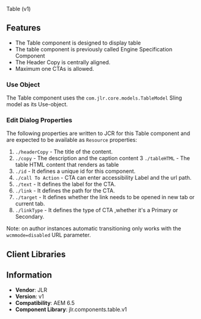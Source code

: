 
Table (v1)

## Features

* The Table component is designed to display table
* The table component is previously called Engine Specification Component
* The Header Copy is centrally aligned.
* Maximum one CTAs is allowed.

### Use Object
The Table component uses the `com.jlr.core.models.TableModel` Sling model as its Use-object.


### Edit Dialog Properties
The following properties are written to JCR for this Table component and are expected to be available as `Resource` properties:

1. `./headerCopy` - The title of the content.
2. `./copy` - The description and the caption content
3  `./tableHTML` - The table HTML content that renders as table
4. `./id` - It defines a unique id for this component.
5. `./call To Action` - CTA can enter accessibility Label and the url path.
6. `./text` - It defines the label for the CTA.
7. `./link` - It defines the path for the CTA.
8. `./target`  - It defines whether the link needs to be opened in new tab or current tab.
9. `./linkType` - It defines the type of CTA ,whether it's a Primary or Secondary.


Note: on author instances automatic transitioning only works with the `wcmmode=disabled` URL parameter.

## Client Libraries


## Information
* **Vendor**: JLR
* **Version**: v1
* **Compatibility**: AEM 6.5
* **Component Library**: jlr.components.table.v1